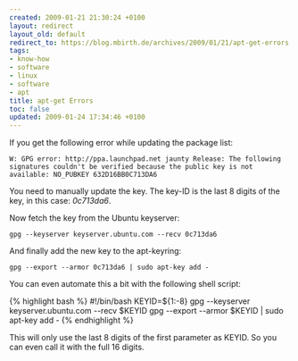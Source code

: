 ```yaml
---
created: 2009-01-21 21:30:24 +0100
layout: redirect
layout_old: default
redirect_to: https://blog.mbirth.de/archives/2009/01/21/apt-get-errors.html
tags:
- know-how
- software
- linux
- software
- apt
title: apt-get Errors
toc: false
updated: 2009-01-24 17:34:46 +0100
---
```


If you get the following error while updating the package list:

    W: GPG error: http://ppa.launchpad.net jaunty Release: The following signatures couldn't be verified because the public key is not available: NO_PUBKEY 632D16BB0C713DA6

You need to manually update the key. The key-ID is the last 8 digits of the key, in this case: *0c713da6*.

Now fetch the key from the Ubuntu keyserver:

    gpg --keyserver keyserver.ubuntu.com --recv 0c713da6

And finally add the new key to the apt-keyring:

    gpg --export --armor 0c713da6 | sudo apt-key add -



You can even automate this a bit with the following shell script:

{% highlight bash %}
#!/bin/bash
KEYID=${1:-8}
gpg --keyserver keyserver.ubuntu.com --recv $KEYID
gpg --export --armor $KEYID | sudo apt-key add -
{% endhighlight %}

This will only use the last 8 digits of the first parameter as KEYID. So you can even call it with the full 16 digits.